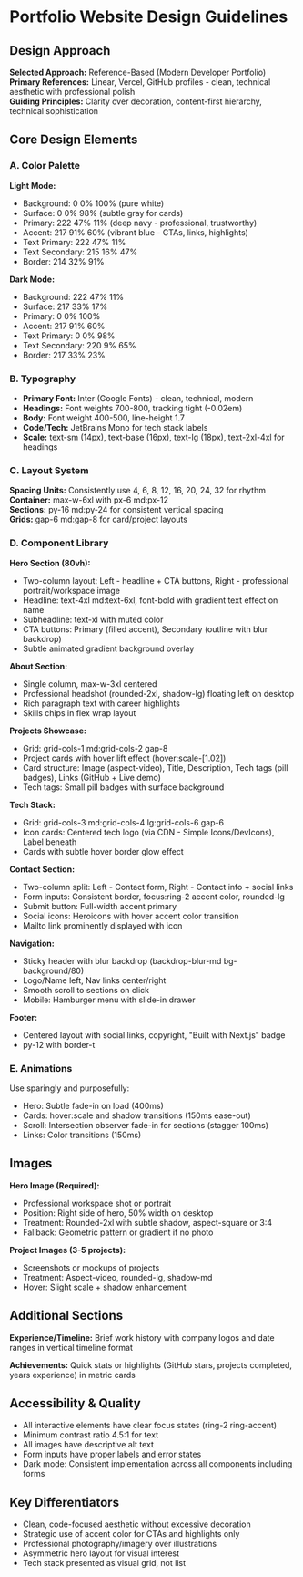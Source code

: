 # Portfolio Website Design Guidelines

## Design Approach
**Selected Approach:** Reference-Based (Modern Developer Portfolio)  
**Primary References:** Linear, Vercel, GitHub profiles - clean, technical aesthetic with professional polish  
**Guiding Principles:** Clarity over decoration, content-first hierarchy, technical sophistication

## Core Design Elements

### A. Color Palette

**Light Mode:**
- Background: 0 0% 100% (pure white)
- Surface: 0 0% 98% (subtle gray for cards)
- Primary: 222 47% 11% (deep navy - professional, trustworthy)
- Accent: 217 91% 60% (vibrant blue - CTAs, links, highlights)
- Text Primary: 222 47% 11%
- Text Secondary: 215 16% 47%
- Border: 214 32% 91%

**Dark Mode:**
- Background: 222 47% 11%
- Surface: 217 33% 17%
- Primary: 0 0% 100%
- Accent: 217 91% 60%
- Text Primary: 0 0% 98%
- Text Secondary: 220 9% 65%
- Border: 217 33% 23%

### B. Typography
- **Primary Font:** Inter (Google Fonts) - clean, technical, modern
- **Headings:** Font weights 700-800, tracking tight (-0.02em)
- **Body:** Font weight 400-500, line-height 1.7
- **Code/Tech:** JetBrains Mono for tech stack labels
- **Scale:** text-sm (14px), text-base (16px), text-lg (18px), text-2xl-4xl for headings

### C. Layout System
**Spacing Units:** Consistently use 4, 6, 8, 12, 16, 20, 24, 32 for rhythm  
**Container:** max-w-6xl with px-6 md:px-12  
**Sections:** py-16 md:py-24 for consistent vertical spacing  
**Grids:** gap-6 md:gap-8 for card/project layouts

### D. Component Library

**Hero Section (80vh):**
- Two-column layout: Left - headline + CTA buttons, Right - professional portrait/workspace image
- Headline: text-4xl md:text-6xl, font-bold with gradient text effect on name
- Subheadline: text-xl with muted color
- CTA buttons: Primary (filled accent), Secondary (outline with blur backdrop)
- Subtle animated gradient background overlay

**About Section:**
- Single column, max-w-3xl centered
- Professional headshot (rounded-2xl, shadow-lg) floating left on desktop
- Rich paragraph text with career highlights
- Skills chips in flex wrap layout

**Projects Showcase:**
- Grid: grid-cols-1 md:grid-cols-2 gap-8
- Project cards with hover lift effect (hover:scale-[1.02])
- Card structure: Image (aspect-video), Title, Description, Tech tags (pill badges), Links (GitHub + Live demo)
- Tech tags: Small pill badges with surface background

**Tech Stack:**
- Grid: grid-cols-3 md:grid-cols-4 lg:grid-cols-6 gap-6
- Icon cards: Centered tech logo (via CDN - Simple Icons/DevIcons), Label beneath
- Cards with subtle hover border glow effect

**Contact Section:**
- Two-column split: Left - Contact form, Right - Contact info + social links
- Form inputs: Consistent border, focus:ring-2 accent color, rounded-lg
- Submit button: Full-width accent primary
- Social icons: Heroicons with hover accent color transition
- Mailto link prominently displayed with icon

**Navigation:**
- Sticky header with blur backdrop (backdrop-blur-md bg-background/80)
- Logo/Name left, Nav links center/right
- Smooth scroll to sections on click
- Mobile: Hamburger menu with slide-in drawer

**Footer:**
- Centered layout with social links, copyright, "Built with Next.js" badge
- py-12 with border-t

### E. Animations
Use sparingly and purposefully:
- Hero: Subtle fade-in on load (400ms)
- Cards: hover:scale and shadow transitions (150ms ease-out)
- Scroll: Intersection observer fade-in for sections (stagger 100ms)
- Links: Color transitions (150ms)

## Images

**Hero Image (Required):**
- Professional workspace shot or portrait
- Position: Right side of hero, 50% width on desktop
- Treatment: Rounded-2xl with subtle shadow, aspect-square or 3:4
- Fallback: Geometric pattern or gradient if no photo

**Project Images (3-5 projects):**
- Screenshots or mockups of projects
- Treatment: Aspect-video, rounded-lg, shadow-md
- Hover: Slight scale + shadow enhancement

## Additional Sections

**Experience/Timeline:** Brief work history with company logos and date ranges in vertical timeline format

**Achievements:** Quick stats or highlights (GitHub stars, projects completed, years experience) in metric cards

## Accessibility & Quality
- All interactive elements have clear focus states (ring-2 ring-accent)
- Minimum contrast ratio 4.5:1 for text
- All images have descriptive alt text
- Form inputs have proper labels and error states
- Dark mode: Consistent implementation across all components including forms

## Key Differentiators
- Clean, code-focused aesthetic without excessive decoration
- Strategic use of accent color for CTAs and highlights only
- Professional photography/imagery over illustrations
- Asymmetric hero layout for visual interest
- Tech stack presented as visual grid, not list